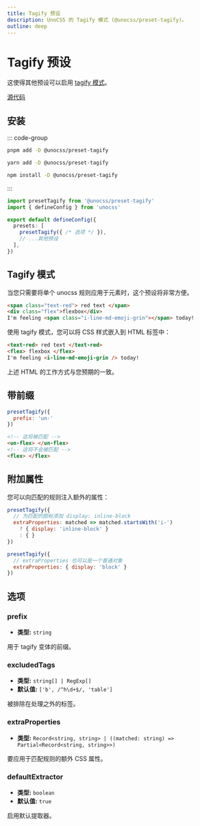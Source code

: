 ```yaml
---
title: Tagify 预设
description: UnoCSS 的 Tagify 模式 (@unocss/preset-tagify)。
outline: deep
---
```


# Tagify 预设

这使得其他预设可以启用 [tagify 模式](#tagify-mode)。

[源代码](https://github.com/unocss/unocss/tree/main/packages-presets/preset-tagify)

## 安装

::: code-group

```bash [pnpm]
pnpm add -D @unocss/preset-tagify
```

```bash [yarn]
yarn add -D @unocss/preset-tagify
```

```bash [npm]
npm install -D @unocss/preset-tagify
```

:::

```ts [uno.config.ts]
import presetTagify from '@unocss/preset-tagify'
import { defineConfig } from 'unocss'

export default defineConfig({
  presets: [
    presetTagify({ /* 选项 */ }),
    // ...其他预设
  ],
})
```

## Tagify 模式

当您只需要将单个 unocss 规则应用于元素时，这个预设将非常方便。

```html
<span class="text-red"> red text </span>
<div class="flex">flexbox</div>
I'm feeling <span class="i-line-md-emoji-grin"></span> today!
```

使用 tagify 模式，您可以将 CSS 样式嵌入到 HTML 标签中：

```html
<text-red> red text </text-red>
<flex> flexbox </flex>
I'm feeling <i-line-md-emoji-grin /> today!
```

上述 HTML 的工作方式与您预期的一致。

## 带前缀

```js
presetTagify({
  prefix: 'un-'
})
```

```html
<!-- 这将被匹配 -->
<un-flex> </un-flex>
<!-- 这将不会被匹配 -->
<flex> </flex>
```

## 附加属性

您可以向匹配的规则注入额外的属性：

```js
presetTagify({
  // 为匹配的图标添加 display: inline-block
  extraProperties: matched => matched.startsWith('i-')
    ? { display: 'inline-block' }
    : { }
})
```

```js
presetTagify({
  // extraProperties 也可以是一个普通对象
  extraProperties: { display: 'block' }
})
```

## 选项

### prefix

- **类型:** `string`

用于 tagify 变体的前缀。

### excludedTags

- **类型:** `string[] | RegExp[]`
- **默认值:** `['b', /^h\d+$/, 'table']`

被排除在处理之外的标签。

### extraProperties

- **类型:** `Record<string, string> | ((matched: string) => Partial<Record<string, string>>)`

要应用于匹配规则的额外 CSS 属性。

### defaultExtractor

- **类型:** `boolean`
- **默认值:** `true`

启用默认提取器。
